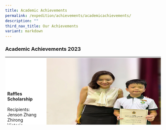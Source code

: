 ```yaml
---
title: Academic Achievements
permalink: /expedition/achievements/academicachievements/
description: ""
third_nav_title: Our Achievements
variant: markdown
---
```

### Academic Achievements  2023

<table width="800" style="height: 220px; border-color: black; background-color: white;">
<tbody>
	
<tr style="height: 44.7px;">
<td style="width: 500px; height: 44.7px;">
	<br><br><br>
<strong>Raffles Scholarship</strong><br>
<br>Recipients:<br>Jenson Zhang Zhirong<br> Victoria Minlatt</td>
<td style="width: 700px; height: 84px;">
<img src="/images/Expedition/raffles%20scholarship%202023.jpg" style="width:600px;height:300px;margin-left:15px;" align="left">
</td>
</tr>
	
<tr style="height: 44.7px;">
<td style="width: 500px; height: 44.7px;">
	<br><br><br>
<strong>Proverb Through The Lenses *(Peribahasa Menerusi Lensa)* - Gold Award</strong><br>
<br>Recipients:<br>Muhammad Fahim Iman Bin Mohamed Faizall (5A),<br>Adryan Bin Muhammed Farizal (5B),<br>Darwisy Bin Mat Yasin (5C),<br>Mohamed Haqeem Bin Mohamed Hazmi (5E).</td>
<td style="width: 700px; height: 84px;">
<img src="/images/Expedition/peribahasa%20menerusi%20lensa%202023.jpg" style="width:600px;height:300px;margin-left:15px;" align="left">
</td>
</tr>
	
<tr style="height: 44.7px;">
<td style="width: 500px; height: 44.7px;">
	<br><br><br>
<strong>Malay Choral Reading Competition *(Pertandingan Bicara Berirama)* - 2nd placing</strong><br>
<br>Recipients:<br>Mohamad Qairish Bin Rosle (3A),<br>Alisha Chow Huilin (3B),<br>Nur Amirah Bte Amirul (3E),<br>Shaan Syamil Bin Kamal (3E),<br>Muhammad Herrizqy Rayyshan Bin Herman (4A),<br>Nur 'Aisyah Binte Muhammad Hisyam (4B),<br>Nur Alisha Marissa Binte Muhamad Faizal (4C),<br>Nur Suhaidah Binte Suhaimi (5A),<br>Nur Hylwana Bte Nur Hisham (5A),<br>Muhammad Eri Anaqi Bin Muhd Efendi (5B),<br>Nufail Aqeel Bin Abdul Rahim (5D).</td>
<td style="width: 700px; height: 84px;">
<img src="/images/Expedition/bicara%20berirama%202023.jpg" style="width:600px;height:300px;margin-left:15px;" align="left">
</td>
</tr>
	
<tr style="height: 44.7px;">
<td style="width: 500px; height: 44.7px;">
	<br><br><br>
<strong>West Zone Junior Science Whiz Challenge: Inter-primary School Science Whiz Challenge 2023</strong><br><br>Individual &amp; Written Test recipients:<br>2nd - Liu Shize from 6A<br>10th - Phan Anh Tu from 6B</td>
<td style="width: 700px; height: 44.7px;">
<img src="/images/Expedition/science%20whiz%20challenge%20-%20individual.jpeg" style="width:600px;height:300px;margin-left:15px;" align="left">
</td>
</tr>
	
<tr style="height: 44.7px;">
<td style="width: 500px; height: 44.7px;">
	<br><br><br>
<strong>West Zone Junior Science Whiz Challenge: Inter-primary School Science Whiz Challenge 2023</strong><br><br>Top 10 Team recipients:<br>Liu Shize (6A)<br>Phan Anh Tu (6B)<br>Han Nyi Tun (6B)</td>
<td style="width: 700px; height: 44.7px;">
<img src="/images/Expedition/whiz%20challenge.jpeg" style="width:600px;height:300px;margin-left:15px;" align="left">
</td>
</tr>
	
</tbody>
</table>